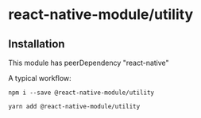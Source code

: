 # react-native-module/utility

## Installation

This module has peerDependency "react-native"

A typical workflow:

```
npm i --save @react-native-module/utility
```

```
yarn add @react-native-module/utility
```
